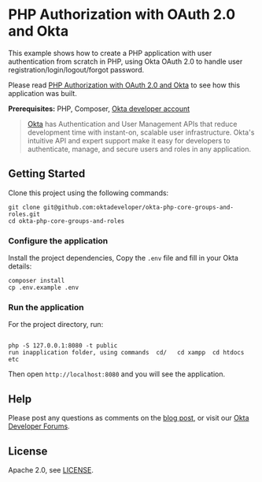 # PHP Authorization with OAuth 2.0 and Okta

This example shows how to create a PHP application with user authentication from scratch in PHP, using Okta OAuth 2.0 to handle user registration/login/logout/forgot password.

Please read [PHP Authorization with OAuth 2.0 and Okta](https://developer.okta.com/blog/2019/08/30/php-authorization-with-oauth-2-and-okta) to see how this application was built.

**Prerequisites:** PHP, Composer, [Okta developer account](https://developer.okta.com/)

> [Okta](https://developer.okta.com) has Authentication and User Management APIs that reduce development time with instant-on, scalable user infrastructure. Okta's intuitive API and expert support make it easy for developers to authenticate, manage, and secure users and roles in any application.

## Getting Started

Clone this project using the following commands:

```
git clone git@github.com:oktadeveloper/okta-php-core-groups-and-roles.git
cd okta-php-core-groups-and-roles
```

### Configure the application

Install the project dependencies, Copy the `.env` file and fill in your Okta details:

```
composer install
cp .env.example .env
```

### Run the application

For the project directory, run:

```

php -S 127.0.0.1:8080 -t public
run inapplication folder, using commands  cd/   cd xampp  cd htdocs    etc
```

Then open `http://localhost:8080` and you will see the application.

## Help

Please post any questions as comments on the [blog post](https://developer.okta.com/blog/2019/08/30/php-authorization-with-oauth-2-and-okta), or visit our [Okta Developer Forums](https://devforum.okta.com/).

## License

Apache 2.0, see [LICENSE](LICENSE).
